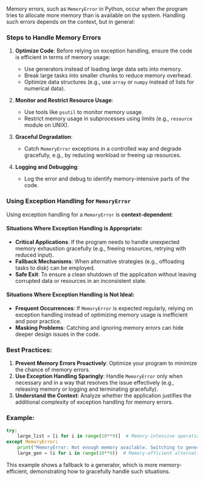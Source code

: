 Memory errors, such as `MemoryError` in Python, occur when the program tries to allocate more memory than is available on the system. Handling such errors depends on the context, but in general:

### Steps to Handle Memory Errors
1. **Optimize Code**: Before relying on exception handling, ensure the code is efficient in terms of memory usage:
    - Use generators instead of loading large data sets into memory.
    - Break large tasks into smaller chunks to reduce memory overhead.
    - Optimize data structures (e.g., use `array` or `numpy` instead of lists for numerical data).

2. **Monitor and Restrict Resource Usage**:
    - Use tools like `psutil` to monitor memory usage.
    - Restrict memory usage in subprocesses using limits (e.g., `resource` module on UNIX).

3. **Graceful Degradation**:
    - Catch `MemoryError` exceptions in a controlled way and degrade gracefully, e.g., by reducing workload or freeing up resources.

4. **Logging and Debugging**:
    - Log the error and debug to identify memory-intensive parts of the code.

### Using Exception Handling for `MemoryError`
Using exception handling for a `MemoryError` is **context-dependent**:

#### Situations Where Exception Handling is Appropriate:
- **Critical Applications**: If the program needs to handle unexpected memory exhaustion gracefully (e.g., freeing resources, retrying with reduced input).
- **Fallback Mechanisms**: When alternative strategies (e.g., offloading tasks to disk) can be employed.
- **Safe Exit**: To ensure a clean shutdown of the application without leaving corrupted data or resources in an inconsistent state.

#### Situations Where Exception Handling is Not Ideal:
- **Frequent Occurrences**: If `MemoryError` is expected regularly, relying on exception handling instead of optimizing memory usage is inefficient and poor practice.
- **Masking Problems**: Catching and ignoring memory errors can hide deeper design issues in the code.

### Best Practices:
1. **Prevent Memory Errors Proactively**: Optimize your program to minimize the chance of memory errors.
2. **Use Exception Handling Sparingly**: Handle `MemoryError` only when necessary and in a way that resolves the issue effectively (e.g., releasing memory or logging and terminating gracefully).
3. **Understand the Context**: Analyze whether the application justifies the additional complexity of exception handling for memory errors.

### Example:
```python
try:
    large_list = [i for i in range(10**9)]  # Memory-intensive operation
except MemoryError:
    print("MemoryError: Not enough memory available. Switching to generator-based approach.")
    large_gen = (i for i in range(10**9))  # Memory-efficient alternative
```

This example shows a fallback to a generator, which is more memory-efficient, demonstrating how to gracefully handle such situations.
